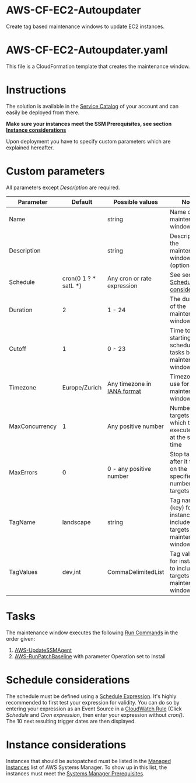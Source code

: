 # AWS-CF-EC2-Autoupdater
Create tag based maintenance windows to update EC2 instances.

# AWS-CF-EC2-Autoupdater.yaml

This file is a CloudFormation template that creates the maintenance window.

# Instructions

The solution is available in the [Service Catalog](https://docs.aws.amazon.com/servicecatalog/latest/userguide/end-user-console.html) of your account and can easily be deployed from there.

**Make sure your instances meet the SSM Prerequisites, see section [Instance considerations](#instance-considerations)**

Upon deployment you have to specify custom parameters which are explained hereafter.

# Custom parameters

All parameters except *Description* are required.

| Parameter | Default | Possible values | Notes |
| ------ | ------ | ------ | ------ |
|Name | | string | Name of the maintenance window |
|Description | | string | Description of the maintenance window (optional) |
|Schedule | cron(0 1 ? \* satL \*) | Any cron or rate expression | See section [Schedule considerations](#schedule-considerations) |
|Duration | 2 | 1 - 24 | The duration of the maintenance window |
|Cutoff | 1 | 0 - 23 | Time to stop starting scheduled tasks before maintenance window ends |
|Timezone | Europe/Zurich | Any timezone in [IANA format](https://www.iana.org/time-zones) | Timezone to use for the maintenance window |
|MaxConcurrency | 1 | Any positive number | Number of targets on which to execute tasks at the same time |
|MaxErrors | 0 | 0 - any positive number | Stop tasks after it failed on the specified number of targets |
|TagName | landscape | string | Tag name (key) for instances to include as targets in the maintenance window |
|TagValues | dev,int | CommaDelimitedList | Tag value(s) for instances to include as targets in the maintenance window |

# Tasks

The maintenance window executes the following [Run Commands](https://docs.aws.amazon.com/systems-manager/latest/userguide/execute-remote-commands.html) in the order given:

1) [AWS-UpdateSSMAgent](https://docs.aws.amazon.com/systems-manager/latest/userguide/ssm-plugins.html#aws-updatessmagent)
2) [AWS-RunPatchBaseline](https://docs.aws.amazon.com/systems-manager/latest/userguide/patch-manager-about-aws-runpatchbaseline.html) with parameter Operation set to Install

# Schedule considerations

The schedule must be defined using a [Schedule Expression](https://docs.aws.amazon.com/AmazonCloudWatch/latest/events/ScheduledEvents.html). It's highly recommended to first test your expression for validity. You can do so by entering your expression as an Event Source in a [CloudWatch Rule](https://console.aws.amazon.com/cloudwatch/home#rules:action=create) (Click *Schedule* and *Cron expression*, then enter your expression without *cron()*. The 10 next resulting trigger dates are then displayed.

# Instance considerations

Instances that should be autopatched must be listed in the [Managed Instances](https://console.aws.amazon.com/systems-manager/managed-instances) list of AWS Systems Manager. To show up in this list, the instances must meet the [Systems Manager Prerequisites](https://docs.aws.amazon.com/systems-manager/latest/userguide/systems-manager-prereqs.html).
